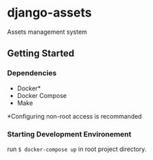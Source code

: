 # django-assets
Assets management system

## Getting Started

### Dependencies

 - Docker*
 - Docker Compose
 - Make

*Configuring non-root access is recommanded

### Starting Development Environement

run `$ docker-compose up` in root project directory.
